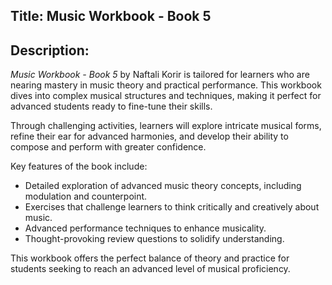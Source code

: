 
## Title: **Music Workbook - Book 5**

## Description:
*Music Workbook - Book 5* by Naftali Korir is tailored for learners who are nearing mastery in music theory and practical performance. This workbook dives into complex musical structures and techniques, making it perfect for advanced students ready to fine-tune their skills.

Through challenging activities, learners will explore intricate musical forms, refine their ear for advanced harmonies, and develop their ability to compose and perform with greater confidence.

Key features of the book include:
- Detailed exploration of advanced music theory concepts, including modulation and counterpoint.
- Exercises that challenge learners to think critically and creatively about music.
- Advanced performance techniques to enhance musicality.
- Thought-provoking review questions to solidify understanding.

This workbook offers the perfect balance of theory and practice for students seeking to reach an advanced level of musical proficiency.
